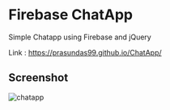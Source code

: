 # Firebase ChatApp

Simple Chatapp using Firebase and jQuery

Link  : https://prasundas99.github.io/ChatApp/

## Screenshot

![chatapp](https://user-images.githubusercontent.com/58937669/115596205-79dac600-a2f5-11eb-911f-6811c4ce2270.png)


